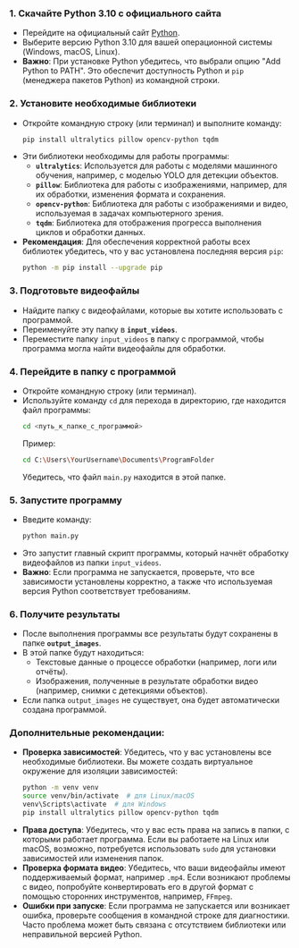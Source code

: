 ### 1. **Скачайте Python 3.10 с официального сайта**
   - Перейдите на официальный сайт [Python](https://www.python.org/downloads/release/python-3100/).
   - Выберите версию Python 3.10 для вашей операционной системы (Windows, macOS, Linux).
   - **Важно**: При установке Python убедитесь, что выбрали опцию "Add Python to PATH". Это обеспечит доступность Python и `pip` (менеджера пакетов Python) из командной строки.

### 2. **Установите необходимые библиотеки**
   - Откройте командную строку (или терминал) и выполните команду:
     ```bash
     pip install ultralytics pillow opencv-python tqdm
     ```
   - Эти библиотеки необходимы для работы программы:
     - **`ultralytics`**: Используется для работы с моделями машинного обучения, например, с моделью YOLO для детекции объектов.
     - **`pillow`**: Библиотека для работы с изображениями, например, для их обработки, изменения формата и сохранения.
     - **`opencv-python`**: Библиотека для работы с изображениями и видео, используемая в задачах компьютерного зрения.
     - **`tqdm`**: Библиотека для отображения прогресса выполнения циклов и обработки данных.
   - **Рекомендация**: Для обеспечения корректной работы всех библиотек убедитесь, что у вас установлена последняя версия `pip`:
     ```bash
     python -m pip install --upgrade pip
     ```

### 3. **Подготовьте видеофайлы**
   - Найдите папку с видеофайлами, которые вы хотите использовать с программой.
   - Переименуйте эту папку в **`input_videos`**.
   - Переместите папку `input_videos` в папку с программой, чтобы программа могла найти видеофайлы для обработки.

### 4. **Перейдите в папку с программой**
   - Откройте командную строку (или терминал).
   - Используйте команду `cd` для перехода в директорию, где находится файл программы:
     ```bash
     cd <путь_к_папке_с_программой>
     ```
     Пример:
     ```bash
     cd C:\Users\YourUsername\Documents\ProgramFolder
     ```
     Убедитесь, что файл `main.py` находится в этой папке.

### 5. **Запустите программу**
   - Введите команду:
     ```bash
     python main.py
     ```
   - Это запустит главный скрипт программы, который начнёт обработку видеофайлов из папки `input_videos`.
   - **Важно**: Если программа не запускается, проверьте, что все зависимости установлены корректно, а также что используемая версия Python соответствует требованиям.

### 6. **Получите результаты**
   - После выполнения программы все результаты будут сохранены в папке **`output_images`**.
   - В этой папке будут находиться:
     - Текстовые данные о процессе обработки (например, логи или отчёты).
     - Изображения, полученные в результате обработки видео (например, снимки с детекциями объектов).
   - Если папка `output_images` не существует, она будет автоматически создана программой.

### Дополнительные рекомендации:
- **Проверка зависимостей**: Убедитесь, что у вас установлены все необходимые библиотеки. Вы можете создать виртуальное окружение для изоляции зависимостей:
  ```bash
  python -m venv venv
  source venv/bin/activate  # для Linux/macOS
  venv\Scripts\activate  # для Windows
  pip install ultralytics pillow opencv-python tqdm
  ```
- **Права доступа**: Убедитесь, что у вас есть права на запись в папки, с которыми работает программа. Если вы работаете на Linux или macOS, возможно, потребуется использовать `sudo` для установки зависимостей или изменения папок.
- **Проверка формата видео**: Убедитесь, что ваши видеофайлы имеют поддерживаемый формат, например `.mp4`. Если возникают проблемы с видео, попробуйте конвертировать его в другой формат с помощью сторонних инструментов, например, `FFmpeg`.
- **Ошибки при запуске**: Если программа не запускается или возникает ошибка, проверьте сообщения в командной строке для диагностики. Часто проблема может быть связана с отсутствием библиотеки или неправильной версией Python.
